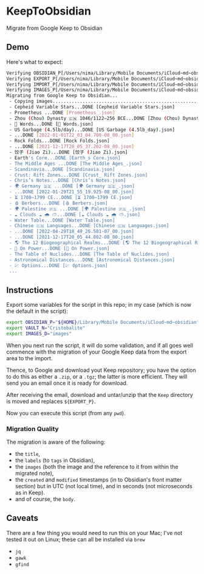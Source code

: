 # KeepToObsidian
Migrate from Google Keep to Obsidian

## Demo
Here's what to expect:
```bash
Verifying OBSIDIAN_P[/Users/nima/Library/Mobile Documents/iCloud~md~obsidian/Documents/Cristobalite]...PASS
Verifying EXPORT_P[/Users/nima/Library/Mobile Documents/iCloud~md~obsidian/Documents/Cristobalite/export/Keep]...PASS
Verifying IMPORT_P[/Users/nima/Library/Mobile Documents/iCloud~md~obsidian/Documents/Cristobalite/import/Keep]...PASS
Verifying IMAGES_P[/Users/nima/Library/Mobile Documents/iCloud~md~obsidian/Documents/Cristobalite/images]...PASS
Migrating from Google Keep to Obsidian...
 - Copying images..............................................................................DONE
 - Cepheid Variable Stars...DONE [Cepheid Variable Stars.json]
 - Prometheus ...DONE [Prometheus_.json]
 - Zhou (Chou) Dynasty 🇨🇳 1046/1122–256 BCE...DONE [Zhou (Chou) Dynasty 🇨🇳 1046_1122–256 BCE.json]
 - 📖 Words...DONE [📖 Words.json]
 - US Garbage (4.5lb/day)...DONE [US Garbage (4.5lb_day).json]
 - ...DONE [2022-01-01T22_03_04.700-08_00.json]
 - Rock Folds...DONE [Rock Folds.json]
 - ...DONE [2021-12-17T20_05_37.202-08_00.json]
 - 饺子 (Jiao Zi)...DONE [饺子 (Jiao Zi).json]
 - Earth's Core...DONE [Earth_s Core.json]
 - The Middle Ages ...DONE [The Middle Ages_.json]
 - Scandinavia...DONE [Scandinavia.json]
 - Crust: Rift Zones...DONE [Crust_ Rift Zones.json]
 - Chris’s Notes...DONE [Chris’s Notes.json]
 - 🌍 Germany 🇩🇪 ...DONE [🌍 Germany 🇩🇪_.json]
 - ...DONE [2022-01-29T21_55_19.925-08_00.json]
 - ⏳ 1700–1799 CE...DONE [⏳ 1700–1799 CE.json]
 - 🩸 Berbers...DONE [🩸 Berbers.json]
 - 🌍 Palestine 🇵🇸 ...DONE [🌍 Palestine 🇵🇸_.json]
 - ☁️ Clouds ☁️ 🌧 ⛅️...DONE [☁️ Clouds ☁️ 🌧 ⛅️.json]
 - Water Table...DONE [Water Table.json]
 - Chinese 🇨🇳 Languages...DONE [Chinese 🇨🇳 Languages.json]
 - ...DONE [2022-04-29T18_49_26.581-07_00.json]
 - ...DONE [2021-12-17T20_05_44.802-08_00.json]
 - 🌎 The 12 Biogeographical Realms...DONE [🌎 The 12 Biogeographical Realms.json]
 - 💭 On Power...DONE [💭 On Power.json]
 - The Table of Nuclides...DONE [The Table of Nuclides.json]
 - Astronomical Distances...DONE [Astronomical Distances.json]
 - 💹 Options...DONE [💹 Options.json]
 ...
 ```

## Instructions
Export some variables for the script in this repo; in my case (which is now the default in the script):
```bash
export OBSIDIAN_P="${HOME}/Library/Mobile Documents/iCloud~md~obsidian"
export VAULT_N="Cristobalite"
export IMAGES_D="images"
```

When you next run the script, it will do some validation, and if all goes well commence with the migration of your Google Keep data from the export area to the import.

Thence, to Google and download yout Keep repository; you have the option to do this as either a `.zip`, or a `.tgz`; the latter is more efficient.  They will send you an email once it is ready for download.

After receiving the email, download and untar/unzip that the `Keep` directory is moved and replaces `${EXPORT_P}`.

Now you can execute this script (from any `pwd`).

### Migration Quality
The migration is aware of the following:
- the `title`,
- the `labels` (to `tags` in Obsidian),
- the `images` (both the image and the reference to it from within the migrated note),
- the `created` and `modified` timestamps (in to Obsidian's front matter section) but in UTC (not local time), and in seconds (not microseconds as in Keep).
- and of course, the `body`.

## Caveats
There are a few thing you would need to run this on your Mac; I've not tested it out on Linux; these can all be installed via `brew`
- `jq`
- `gawk`
- `gfind`

